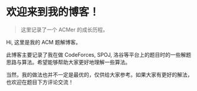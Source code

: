 # 欢迎来到我的博客！

> 这里记录了一个 ACMer 的成长历程。

Hi, 这里是我的 ACM 题解博客。

此博客主要记录了我在做 CodeForces, SPOJ, 洛谷等平台上的题目时的一些解题思路与算法。希望能够帮助大家更好地理解一些算法。

当然，我的做法也并不一定是最优的，仅供给大家参考。如果大家有更好的解法，也欢迎在题目下方评论交流！